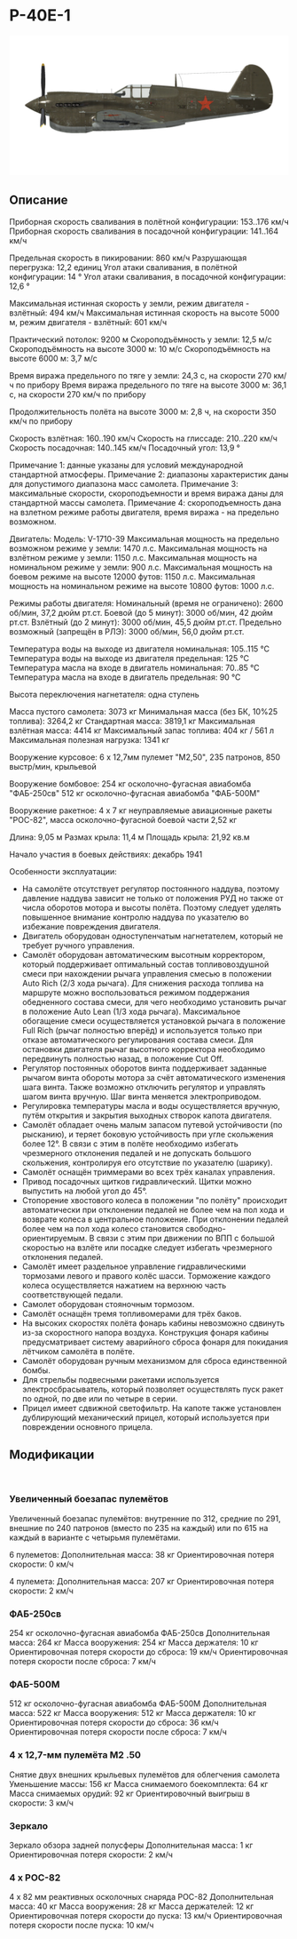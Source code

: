# P-40E-1

![p40e1](../images/p40e1.png)

## Описание

Приборная скорость сваливания в полётной конфигурации: 153..176 км/ч
Приборная скорость сваливания в посадочной конфигурации: 141..164 км/ч

Предельная скорость в пикировании: 860 км/ч
Разрушающая перегрузка: 12,2 единиц
Угол атаки сваливания, в полётной конфигурации: 14 °
Угол атаки сваливания, в посадочной конфигурации: 12,6 °

Максимальная истинная скорость у земли, режим двигателя - взлётный: 494 км/ч
Максимальная истинная скорость на высоте 5000 м, режим двигателя - взлётный: 601 км/ч

Практический потолок: 9200 м
Скороподъёмность у земли: 12,5 м/с
Скороподъёмность на высоте 3000 м: 10 м/с
Скороподъёмность на высоте 6000 м: 3,7 м/с

Время виража предельного по тяге у земли: 24,3 с, на скорости 270 км/ч по прибору
Время виража предельного по тяге на высоте 3000 м: 36,1 с, на скорости 270 км/ч по прибору

Продолжительность полёта на высоте 3000 м: 2,8 ч, на скорости 350 км/ч по прибору

Скорость взлётная: 160..190 км/ч
Скорость на глиссаде: 210..220 км/ч
Скорость посадочная: 140..145 км/ч
Посадочный угол: 13,9 °

Примечание 1: данные указаны для условий международной стандартной атмосферы.
Примечание 2: диапазоны характеристик даны для допустимого диапазона масс самолета.
Примечание 3: максимальные скорости, скороподъемности и время виража даны для стандартной массы самолета.
Примечание 4: скороподъемность дана на взлетном режиме работы двигателя, время виража - на предельно возможном.

Двигатель:
Модель: V-1710-39
Максимальная мощность на предельно возможном режиме у земли: 1470 л.с.
Максимальная мощность на взлётном режиме у земли: 1150 л.с.
Максимальная мощность на номинальном режиме у земли: 900 л.с.
Максимальная мощность на боевом режиме на высоте 12000 футов: 1150 л.с.
Максимальная мощность на номинальном режиме на высоте 10800 футов: 1000 л.с.

Режимы работы двигателя:
Номинальный (время не ограничено): 2600 об/мин, 37,2 дюйм рт.ст.
Боевой (до 5 минут): 3000 об/мин, 42 дюйм рт.ст.
Взлётный (до 2 минут): 3000 об/мин, 45,5 дюйм рт.ст.
Предельно возможный (запрещён в РЛЭ): 3000 об/мин, 56,0 дюйм рт.ст.

Температура воды на выходе из двигателя номинальная: 105..115 °С
Температура воды на выходе из двигателя предельная: 125 °С
Температура масла на входе в двигатель номинальная: 70..85 °С
Температура масла на входе в двигатель предельная: 90 °С

Высота переключения нагнетателя: одна ступень

Масса пустого самолета: 3073 кг
Минимальная масса (без БК, 10%25 топлива): 3264,2 кг
Стандартная масса: 3819,1 кг
Максимальная взлётная масса: 4414 кг
Максимальный запас топлива: 404 кг / 561 л
Максимальная полезная нагрузка: 1341 кг

Вооружение курсовое:
6 x 12,7мм пулемет "M2,50", 235 патронов, 850 выстр/мин, крыльевой

Вооружение бомбовое:
254 кг осколочно-фугасная авиабомба "ФАБ-250св"
512 кг осколочно-фугасная авиабомба "ФАБ-500М"

Вооружение ракетное:
4 x 7 кг неуправляемые авиационные ракеты "РОС-82", масса осколочно-фугасной боевой части 2,52 кг

Длина: 9,05 м
Размах крыла: 11,4 м
Площадь крыла: 21,92 кв.м

Начало участия в боевых действиях: декабрь 1941

Особенности эксплуатации:
- На самолёте отсутствует регулятор постоянного наддува, поэтому давление наддува зависит не только от положения РУД но также от числа оборотов мотора и высоты полёта. Поэтому следует уделять повышенное внимание контролю наддува по указателю во избежание повреждения двигателя.
- Двигатель оборудован одноступенчатым нагнетателем, который не требует ручного управления.
- Самолёт оборудован автоматическим высотным корректором, который поддерживает оптимальный состав топливовоздушной смеси при нахождении рычага управления смесью в положении Auto Rich (2/3 хода рычага). Для снижения расхода топлива на маршруте можно воспользоваться режимом поддержания обедненного состава смеси, для чего необходимо установить рычаг в положение Auto Lean (1/3 хода рычага). Максимальное обогащение смеси осуществляется установкой рычага в положение Full Rich (рычаг полностью вперёд) и используется только при отказе автоматического регулирования состава смеси. Для остановки двигателя рычаг высотного корректора необходимо передвинуть полностью назад, в положение Cut Off.
- Регулятор постоянных оборотов винта поддерживает заданные рычагом винта обороты мотора за счёт автоматического изменения шага винта. Также возможно отключить регулятор и управлять шагом винта вручную. Шаг винта меняется электроприводом.
- Регулировка температуры масла и воды осуществляется вручную, путём открытия и закрытия выходных створок капота двигателя.
- Самолёт обладает очень малым запасом путевой устойчивости (по рысканию), и теряет боковую устойчивость при угле скольжения более 12°. В связи с этим в полёте необходимо избегать чрезмерного отклонения педалей и не допускать большого скольжения, контролируя его отсутствие по указателю (шарику).
- Самолёт оснащён триммерами во всех трёх каналах управления.
- Привод посадочных щитков гидравлический. Щитки можно выпустить на любой угол до 45°.
- Стопорение хвостового колеса в положении "по полёту" происходит автоматически при отклонении педалей не более чем на пол хода и возврате колеса в центральное положение. При отклонении педалей более чем на пол хода колесо становится свободно-ориентируемым. В связи с этим при движении по ВПП с большой скоростью на взлёте или посадке следует избегать чрезмерного отклонения педалей.
- Самолёт имеет раздельное управление гидравлическими тормозами левого и правого колёс шасси. Торможение каждого колеса осуществляется нажатием на верхнюю часть соответствующей педали.
- Самолет оборудован стояночным тормозом.
- Самолёт оснащён тремя топливомерами для трёх баков.
- На высоких скоростях полёта фонарь кабины невозможно сдвинуть из-за скоростного напора воздуха. Конструкция фонаря кабины предусматривает систему аварийного сброса фонаря для покидания лётчиком самолёта в полёте.
- Самолёт оборудован ручным механизмом для сброса единственной бомбы.
- Для стрельбы подвесными ракетами используется электросбрасыватель, который позволяет осуществлять пуск ракет по одной, по две или по четыре в серии.
- Прицел имеет сдвижной светофильтр. На капоте также установлен дублирующий механический прицел, который используется при повреждении основного прицела.

## Модификации
﻿

### Увеличенный боезапас пулемётов

Увеличенный боезапас пулемётов: внутренние по 312, средние по 291, внешние по 240 патронов (вместо по 235 на каждый) или по 615 на каждый в варианте с четырьмя пулемётами.

6 пулеметов:
Дополнительная масса: 38 кг
Ориентировочная потеря скорости: 0 км/ч

4 пулемета:
Дополнительная масса: 207 кг
Ориентировочная потеря скорости: 2 км/ч

### ФАБ-250св

254 кг осколочно-фугасная авиабомба ФАБ-250св
Дополнительная масса: 264 кг
Масса вооружения: 254 кг
Масса держателя: 10 кг
Ориентировочная потеря скорости до сброса: 19 км/ч
Ориентировочная потеря скорости после сброса: 7 км/ч

### ФАБ-500М

512 кг осколочно-фугасная авиабомба ФАБ-500М
Дополнительная масса: 522 кг
Масса вооружения: 512 кг
Масса держателя: 10 кг
Ориентировочная потеря скорости до сброса: 36 км/ч
Ориентировочная потеря скорости после сброса: 7 км/ч﻿

### 4 x 12,7-мм пулемёта M2 .50

Снятие двух внешних крыльевых пулемётов для облегчения самолета
Уменьшение массы: 156 кг
Масса снимаемого боекомплекта: 64 кг
Масса снимаемых орудий: 92 кг
Ориентировочный выигрыш в скорости: 3 км/ч﻿

### Зеркало

Зеркало обзора задней полусферы
Дополнительная масса: 1 кг
Ориентировочная потеря скорости: 2 км/ч

### 4 х РОС-82

4 x 82 мм реактивных осколочных снаряда РОС-82
Дополнительная масса: 40 кг
Масса вооружения: 28 кг
Масса держателей: 12 кг
Ориентировочная потеря скорости до пуска: 13 км/ч
Ориентировочная потеря скорости после пуска: 10 км/ч